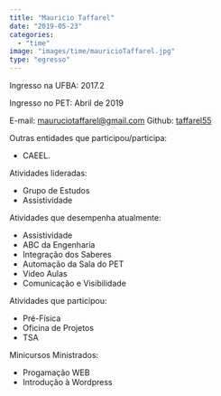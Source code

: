 ```yaml
---
title: "Mauricio Taffarel"
date: "2019-05-23"
categories: 
  - "time"
image: "images/time/mauricioTaffarel.jpg"
type: "egresso"
---
```


Ingresso na UFBA: 2017.2

Ingresso no PET: Abril de 2019

E-mail: [mauruciotaffarel@gmail.com](mailto:mauruciotaffarel@gmail.com) Github: [taffarel55](http://github.com/taffarel55/)

Outras entidades que participou/participa:

- CAEEL.

Atividades lideradas:

- Grupo de Estudos
- Assistividade

Atividades que desempenha atualmente:

- Assistividade
- ABC da Engenharia
- Integração dos Saberes
- Automação da Sala do PET
- Video Aulas
- Comunicação e Visibilidade

Atividades que participou:

- Pré-Física
- Oficina de Projetos
- TSA

Minicursos Ministrados:

- Progamação WEB
- Introdução à Wordpress
